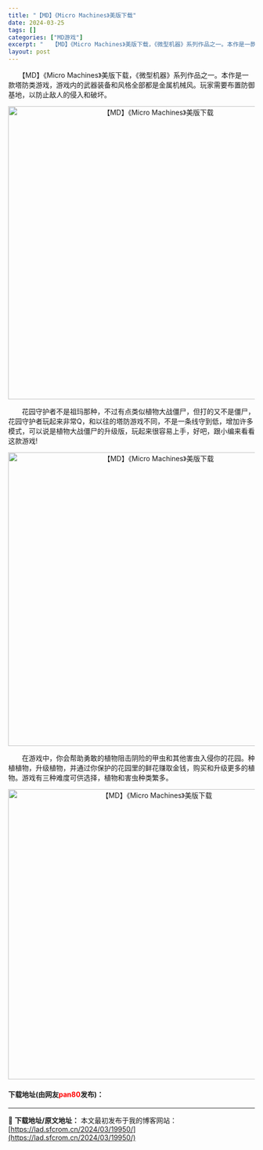 ```yaml
---
title: "【MD】《Micro Machines》美版下载"
date: 2024-03-25
tags: []
categories: ["MD游戏"]
excerpt: "　　【MD】《Micro Machines》美版下载，《微型机器》系列作品之一。本作是一款塔防类游戏，游戏内的武器装备和风格全部都是金属机械风。玩家需要布置防御基地，以防止敌人的侵入和破坏。 　　花园守护者不是祖玛那种，不过有点类似植物大战僵尸，但打的又不是僵尸，花园守护者玩起来非常Q，和以往的塔防&hellip;"
layout: post
---
```


 <p>　　【MD】《Micro Machines》美版下载，《微型机器》系列作品之一。本作是一款塔防类游戏，游戏内的武器装备和风格全部都是金属机械风。玩家需要布置防御基地，以防止敌人的侵入和破坏。</p> <p align="center"><img align="" border="0" src="https://lad.sfcrom.cn/wp-content/uploads/2024/03/20240325_66010dc39ded9.png" width="598" alt="【MD】《Micro Machines》美版下载" /></p> <p>　　花园守护者不是祖玛那种，不过有点类似植物大战僵尸，但打的又不是僵尸，花园守护者玩起来非常Q，和以往的塔防游戏不同，不是一条线守到低，增加许多模式，可以说是植物大战僵尸的升级版，玩起来很容易上手，好吧，跟小编来看看这款游戏!</p> <p align="center"><img align="" border="0" src="https://lad.sfcrom.cn/wp-content/uploads/2024/03/20240325_66010dc53a998.png" width="599" alt="【MD】《Micro Machines》美版下载" /></p> <p>　　在游戏中，你会帮助勇敢的植物阻击阴险的甲虫和其他害虫入侵你的花园。种植植物，升级植物，并通过你保护的花园里的鲜花赚取金钱，购买和升级更多的植物。游戏有三种难度可供选择，植物和害虫种类繁多。</p> <p align="center"><img align="" border="0" src="https://lad.sfcrom.cn/wp-content/uploads/2024/03/20240325_66010dc6ce3f6.png" width="592" alt="【MD】《Micro Machines》美版下载" /></p> <p><h4>下载地址(由网友<font color="red">pan80</font>发布)：</h4></p> 

---
📖 **下载地址/原文地址：** 本文最初发布于我的博客网站：[https://lad.sfcrom.cn/2024/03/19950/](https://lad.sfcrom.cn/2024/03/19950/)

